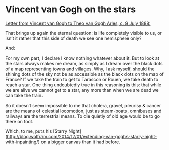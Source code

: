 # Vincent van Gogh on the stars

[Letter from Vincent van Gogh to Theo van Gogh Arles, c. 9 July
1888:](http://www.webexhibits.org/vangogh/letter/18/506.htm?qp=health.impotence)

That brings up again the eternal question: is life completely visible to us,
or isn’t it rather that this side of death we see one hemisphere only?

And:

For my own part, I declare I know nothing whatever about it. But to look at
the stars always makes me dream, as simply as I dream over the black dots of a
map representing towns and villages. Why, I ask myself, should the shining
dots of the sky not be as accessible as the black dots on the map of France?
If we take the train to get to Tarascon or Rouen, we take death to reach a
star. One thing undoubtedly true in this reasoning is this: that while we are
alive we cannot get to a star, any more than when we are dead we can take the
train.

So it doesn’t seem impossible to me that cholera, gravel, pleurisy & cancer
are the means of celestial locomotion, just as steam-boats, omnibuses and
railways are the terrestrial means. To die quietly of old age would be to go
there on foot.

Which, to me, puts his [Starry
Night](http://blog.wolfram.com/2014/12/01/extending-van-goghs-starry-night-
with-inpainting/) on a bigger canvas than it had before.
